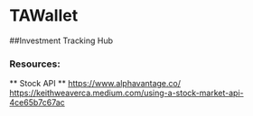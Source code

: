 # TAWallet
##Investment Tracking Hub

### Resources:
  ** Stock API **
  https://www.alphavantage.co/
  https://keithweaverca.medium.com/using-a-stock-market-api-4ce65b7c67ac
